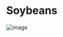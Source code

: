 # Soybeans  
![image](https://github.com/papichoolo/Soybeans/assets/63441604/9528fb68-a3cc-4a94-9af7-590b5bbf49f4)
